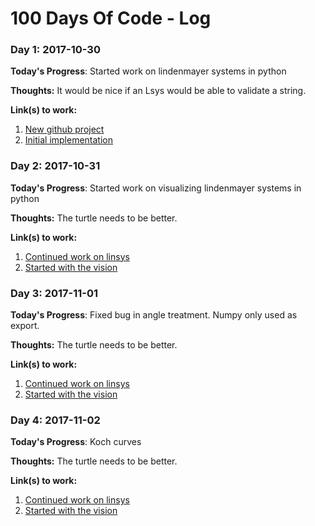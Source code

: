# 100 Days Of Code - Log

### Day 1: 2017-10-30

**Today's Progress**: Started work on lindenmayer systems in python 

**Thoughts:** It would be nice if an Lsys would be able to validate a string.

**Link(s) to work:**

1. [New github project](https://github.com/lgalke/linsys)
2. [Initial implementation](https://github.com/lgalke/linsys/commit/72c8c4c125fcaf5a9d650b345358e56cbf9b52af)

### Day 2: 2017-10-31

**Today's Progress**: Started work on visualizing lindenmayer systems in python 

**Thoughts:** The turtle needs to be better.

**Link(s) to work:**

1. [Continued work on linsys](https://github.com/lgalke/linsys)
2. [Started with the vision](https://github.com/lgalke/linsys/commit/9c3e7e58feb41ebd315f15a1ff03a5b2d93a4322)

### Day 3: 2017-11-01

**Today's Progress**: Fixed bug in angle treatment. Numpy only used as export.

**Thoughts:** The turtle needs to be better.

**Link(s) to work:**

1. [Continued work on linsys](https://github.com/lgalke/linsys)
2. [Started with the vision](https://github.com/lgalke/linsys/commit/30585befbc9b3a682f7acc93e445787119281842)


### Day 4: 2017-11-02

**Today's Progress**: Koch curves

**Thoughts:** The turtle needs to be better.

**Link(s) to work:**

1. [Continued work on linsys](https://github.com/lgalke/linsys)
2. [Started with the vision](https://github.com/lgalke/linsys/commit/44ccf75)


